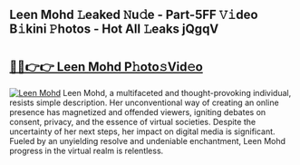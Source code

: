 ## Leen Mohd 𝙻eaked 𝙽u𝚍e - Part-5FF 𝚅𝚒deo B𝚒kini 𝙿hotos - Hot All 𝙻eaks jQgqV

# <h2><a href="http://ld18kr.urlbe.top/?page=Leen+Mohd">🔗🔗👉👉 Leen Mohd P𝚑oto𝚜Vid𝚎o</a></h2>

[![Leen Mohd](https://i.imgur.com/eBuTRDB.gif)](http://ld18kr.urlbe.top/?page=Leen+Mohd)
Leen Mohd, a multifaceted and thought-provoking individual, resists simple description. Her unconventional way of creating an online presence has magnetized and offended viewers, igniting debates on consent, privacy, and the essence of virtual societies. Despite the uncertainty of her next steps, her impact on digital media is significant. Fueled by an unyielding resolve and undeniable enchantment, Leen Mohd progress in the virtual realm is relentless.
